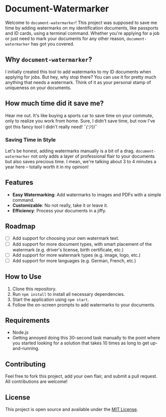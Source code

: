 # Document-Watermarker

Welcome to `document-watermarker`! This project was supposed to save me time by adding watermarks on my identification documents, like passports and ID cards, using a terminal command. Whether you're applying for a job or just need to mark your documents for any other reason, `document-watermarker` has got you covered.

## Why `document-watermarker`?

I initially created this tool to add watermarks to my ID documents when applying for jobs. But hey, why stop there? You can use it for pretty much anything that needs a watermark. Think of it as your personal stamp of uniqueness on your documents.

## How much time did it save me?

Hear me out. It's like buying a sports car to save time on your commute, only to realize you work from home. Sure, I didn't save time, but now I've got this fancy tool I didn't really need! ¯_(ツ)_/¯

### Saving Time in Style

Let's be honest, adding watermarks manually is a bit of a drag. `document-watermarker` not only adds a layer of professional flair to your documents but also saves precious time. I mean, we're talking about 3 to 4 minutes a year here – totally worth it in my opinion!

## Features

- **Easy Watermarking**: Add watermarks to images and PDFs with a simple command.
- **Customizable**: No not really, take it or leave it.
- **Efficiency**: Process your documents in a jiffy.

## Roadmap
- [ ] Add support for choosing your own watermark text.
- [ ] Add support for more document types, with smart placement of the watermark (e.g. driver's license, birth certificate, etc.)
- [ ] Add support for more watermark types (e.g. image, logo, etc.)
- [ ] Add support for more languages (e.g. German, French, etc.)

## How to Use

1. Clone this repository.
2. Run `npm install` to install all necessary dependencies.
3. Start the application using `npm start`.
4. Follow the on-screen prompts to add watermarks to your documents.

## Requirements

- Node.js
- Getting annoyed doing this 30-second task manually to the point where you started looking for a solution that takes 10 times as long to get up-and-running.

## Contributing

Feel free to fork this project, add your own flair, and submit a pull request. All contributions are welcome!

## License

This project is open source and available under the [MIT License](LICENSE).

